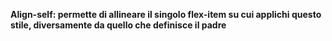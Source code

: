 **Align-self: permette di allineare il singolo flex-item su cui applichi questo stile, diversamente da quello che definisce il padre**